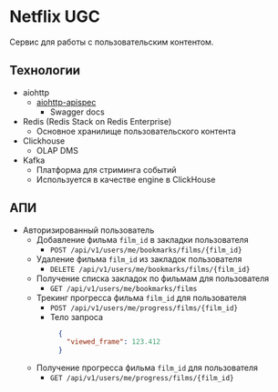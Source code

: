 # Netflix UGC
Сервис для работы с пользовательским контентом.

## Технологии
- aiohttp
  - [aiohttp-apispec](https://aiohttp-apispec.readthedocs.io/en/latest/)
    - Swagger docs
- Redis (Redis Stack on Redis Enterprise)
  - Основное хранилище пользовательского контента
- Clickhouse
  - OLAP DMS
- Kafka
  - Платформа для стриминга событий
  - Используется в качестве engine в ClickHouse

## АПИ
- Авторизированный пользователь
  - Добавление фильма `film_id` в закладки пользователя
    - `POST /api/v1/users/me/bookmarks/films/{film_id}`
  - Удаление фильма `film_id` из закладок пользователя
    - `DELETE /api/v1/users/me/bookmarks/films/{film_id}`
  - Получение списка закладок по фильмам для пользователя
    - `GET /api/v1/users/me/bookmarks/films`
  - Трекинг прогресса фильма `film_id` для пользователя
    - `POST /api/v1/users/me/progress/films/{film_id}`
    - Тело запроса
      ```json
        {
          "viewed_frame": 123.412
        }
      ```
  - Получение прогресса фильма `film_id` для пользователя
    - `GET /api/v1/users/me/progress/films/{film_id}`
